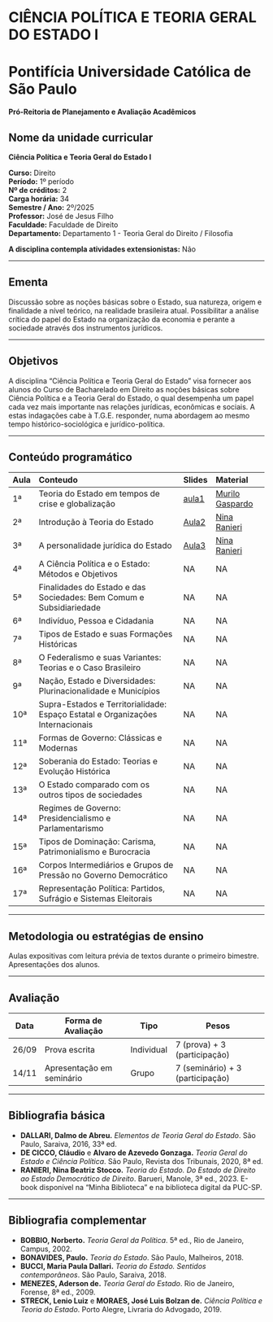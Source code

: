 
<!-- README.md is generated from README.Rmd. Please edit that file -->

# CIÊNCIA POLÍTICA E TEORIA GERAL DO ESTADO I

<!-- badges: start -->
<!-- badges: end -->

# Pontifícia Universidade Católica de São Paulo

**Pró-Reitoria de Planejamento e Avaliação Acadêmicos**

## Nome da unidade curricular

**Ciência Política e Teoria Geral do Estado I**

**Curso:** Direito  
**Período:** 1º período  
**Nº de créditos:** 2  
**Carga horária:** 34  
**Semestre / Ano:** 2º/2025  
**Professor:** José de Jesus Filho  
**Faculdade:** Faculdade de Direito  
**Departamento:** Departamento 1 - Teoria Geral do Direito / Filosofia

**A disciplina contempla atividades extensionistas:** Não

------------------------------------------------------------------------

## Ementa

Discussão sobre as noções básicas sobre o Estado, sua natureza, origem e
finalidade a nível teórico, na realidade brasileira atual. Possibilitar
a análise crítica do papel do Estado na organização da economia e
perante a sociedade através dos instrumentos jurídicos.

------------------------------------------------------------------------

## Objetivos

A disciplina “Ciência Política e Teoria Geral do Estado” visa fornecer
aos alunos do Curso de Bacharelado em Direito as noções básicas sobre
Ciência Política e a Teoria Geral do Estado, o qual desempenha um papel
cada vez mais importante nas relações jurídicas, econômicas e sociais. A
estas indagações cabe à T.G.E. responder, numa abordagem ao mesmo tempo
histórico-sociológica e jurídico-política.

------------------------------------------------------------------------

## Conteúdo programático

| Aula | Conteudo | Slides | Material |
|:---|:---|:---|:---|
| 1ª | Teoria do Estado em tempos de crise e globalização | [aula1](https://jjesusfilho.github.io/tge1/slides/aula1/aula1.html#/title-slide) | [Murilo Gaspardo](https://drive.google.com/file/d/1rFhPEa9NWLjZ4MTNVAeTarvfJdC9f-A7/view?usp=drive_link) |
| 2ª | Introdução à Teoria do Estado | [Aula2](https://jjesusfilho.github.io/tge1/slides/aula2/aula2.html#/title-slide) | [Nina Ranieri](https://drive.google.com/file/d/1pxLaQptcaOvwWDgw19xiuEI-PyXrp1_3/view?usp=drive_link) |
| 3ª | A personalidade jurídica do Estado | [Aula3](https://jjesusfilho.github.io/tge1/slides/aula3/aula3.html#/title-slide) | [Nina Ranieri](https://drive.google.com/file/d/1DWPDoyR68u_1hS-ycjokAjEHa6GfBw4f/view?usp=drive_link) |
| 4ª | A Ciência Política e o Estado: Métodos e Objetivos | NA | NA |
| 5ª | Finalidades do Estado e das Sociedades: Bem Comum e Subsidiariedade | NA | NA |
| 6ª | Indivíduo, Pessoa e Cidadania | NA | NA |
| 7ª | Tipos de Estado e suas Formações Históricas | NA | NA |
| 8ª | O Federalismo e suas Variantes: Teorias e o Caso Brasileiro | NA | NA |
| 9ª | Nação, Estado e Diversidades: Plurinacionalidade e Municípios | NA | NA |
| 10ª | Supra-Estados e Territorialidade: Espaço Estatal e Organizações Internacionais | NA | NA |
| 11ª | Formas de Governo: Clássicas e Modernas | NA | NA |
| 12ª | Soberania do Estado: Teorias e Evolução Histórica | NA | NA |
| 13ª | O Estado comparado com os outros tipos de sociedades | NA | NA |
| 14ª | Regimes de Governo: Presidencialismo e Parlamentarismo | NA | NA |
| 15ª | Tipos de Dominação: Carisma, Patrimonialismo e Burocracia | NA | NA |
| 16ª | Corpos Intermediários e Grupos de Pressão no Governo Democrático | NA | NA |
| 17ª | Representação Política: Partidos, Sufrágio e Sistemas Eleitorais | NA | NA |

------------------------------------------------------------------------

## Metodologia ou estratégias de ensino

Aulas expositivas com leitura prévia de textos durante o primeiro
bimestre. Apresentações dos alunos.

------------------------------------------------------------------------

## Avaliação

| Data  | Forma de Avaliação        | Tipo       | Pesos                            |
|-------|---------------------------|------------|----------------------------------|
| 26/09 | Prova escrita             | Individual | 7 (prova) + 3 (participação)     |
| 14/11 | Apresentação em seminário | Grupo      | 7 (seminário) + 3 (participação) |

------------------------------------------------------------------------

## Bibliografia básica

- **DALLARI, Dalmo de Abreu.** *Elementos de Teoria Geral do Estado*.
  São Paulo, Saraiva, 2016, 33ª ed.  
- **DE CICCO, Cláudio** e **Alvaro de Azevedo Gonzaga.** *Teoria Geral
  do Estado e Ciência Política*. São Paulo, Revista dos Tribunais, 2020,
  8ª ed.  
- **RANIERI, Nina Beatriz Stocco.** *Teoria do Estado. Do Estado de
  Direito ao Estado Democrático de Direito*. Barueri, Manole, 3ª
  ed., 2023. E-book disponível na “Minha Biblioteca” e na biblioteca
  digital da PUC-SP.

------------------------------------------------------------------------

## Bibliografia complementar

- **BOBBIO, Norberto.** *Teoria Geral da Política*. 5ª ed., Rio de
  Janeiro, Campus, 2002.  
- **BONAVIDES, Paulo.** *Teoria do Estado*. São Paulo, Malheiros,
  2018.  
- **BUCCI, Maria Paula Dallari.** *Teoria do Estado. Sentidos
  contemporâneos*. São Paulo, Saraiva, 2018.  
- **MENEZES, Aderson de.** *Teoria Geral do Estado*. Rio de Janeiro,
  Forense, 8ª ed., 2009.  
- **STRECK, Lenio Luiz** e **MORAES, José Luis Bolzan de.** *Ciência
  Política e Teoria do Estado*. Porto Alegre, Livraria do Advogado,
  2019.
